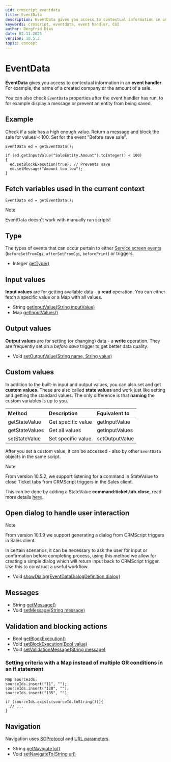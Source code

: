 ```yaml
---
uid: crmscript_eventdata
title: EventData
description: EventData gives you access to contextual information in an event handler.
keywords: crmscript, eventdata, event handler, CGI
author: Bergfrid Dias
date: 02.11.2025
version: 10.5.2
topic: concept
---
```


# EventData

**EventData** gives you access to contextual information in an **event handler**. For example, the name of a created company or the amount of a sale.

You can also check `EventData` properties after the event handler has run, to for example display a message or prevent an entity from being saved.

## Example

Check if a sale has a high enough value. Return a message and block the sale for values < 100. Set for the event "Before save sale".

```crmscript
EventData ed = getEventData();

if (ed.getInputValue("SaleEntity.Amount").toInteger() < 100)
{
  ed.setBlockExecution(true); // Prevents save
  ed.setMessage("Amount too low");
}
```

## Fetch variables used in the current context

```crmscript
EventData ed = getEventData();
```

> [!NOTE]
> EventData doesn't work with manually run scripts!

## Type

The types of events that can occur pertain to either [Service screen events][1] (`beforeSetFromCgi`, `afterSetFromCgi`, `beforePrint`) or triggers.

* Integer [getType()][4]

## Input values

**Input values** are for getting available data - a **read** operation. You can either fetch a specific value or a Map with all values.

* String [getInputValue(String inputValue)][5]
* Map [getInputValues()][6]

## Output values

**Output values** are for setting (or changing) data - a **write** operation. They are frequently set on a  *before save* trigger to get better data quality.

* Void [setOutputValue(String name, String value)][7]

## Custom values

In addition to the built-in input and output values, you can also set and get **custom values**. These are also called **state values** and work just like setting and getting the standard values. The only difference is that **naming** the custom variables is up to you.

| Method         | Description        | Equivalent to  |
|:---------------|:-------------------|:---------------|
| getStateValue  | Get specific value | getInputValue  |
| getStateValues | Get all values     | getInputValues |
| setStateValue  | Set specific value | setOutputValue |

After you set a custom value, it can be accessed - also by other `EventData` objects in the same script.

> [!NOTE]
> From version 10.5.2, we support listening for a command in StateValue to close Ticket tabs from CRMScript triggers in the Sales client.

This can be done by adding a StateValue **command:ticket.tab.close**, read more details [here][16].

## Open dialog to handle user interaction

> [!NOTE]
> From version 10.1.9 we support generating a dialog from CRMScript triggers in Sales client.

In certain scenarios, it can be necessary to ask the user for input or confirmation before completing process, using this method we allow for creating a simple dialog which will return input back to CRMScript trigger. Use this to construct a useful workflow.

* Void [showDialog(EventDataDialogDefinition dialog)][15]

## Messages

* String [getMessage()][8]
* Void [setMessage(String message)][9]

## Validation and blocking actions

* Bool [getBlockExecution()][10]
* Void [setBlockExecution(Bool value)][11]
* Void [setValidationMessage(String message)][12]

### Setting criteria with a Map instead of multiple OR conditions in an if statement

```crmscript
Map sourceIds;
sourceIds.insert("11", "");
sourceIds.insert("128", "");
sourceIds.insert("135", "");

if (sourceIds.exists(sourceId.toString())){
  // ...
}
```

## Navigation

Navigation uses [SOProtocol][2] and [URL parameters][3].

* String [getNavigateTo()][13]
* Void [setNavigateTo(String url)][14]
<!-- Referenced links -->
[1]: ../../../ui/blogic/screen-events.md
[2]: ../../../ui/soprotocol/index.md
[3]: ../../../ui/blogic/url-parameters.md
[4]:  <xref:CRMScript.Native.EventData.getType()>
[5]:  <xref:CRMScript.Native.EventData.getInputValue(String)>
[6]:  <xref:CRMScript.Native.EventData.getInputValues()>
[7]:  <xref:CRMScript.Native.EventData.setOutputValue(String,String)>
[8]:  <xref:CRMScript.Native.EventData.getMessage()>
[9]:  <xref:CRMScript.Native.EventData.setMessage(String)>
[10]: <xref:CRMScript.Native.EventData.getBlockExecution()>
[11]: <xref:CRMScript.Native.EventData.setBlockExecution(Bool)>
[12]: <xref:CRMScript.Native.EventData.setValidationMessage(String)>
[13]: <xref:CRMScript.Native.EventData.getNavigateTo()>
[14]: <xref:CRMScript.Native.EventData.setNavigateTo(String)>
[15]: <xref:CRMScript.Native.EventData.showDialog(EventDataDialogDefinition)>
[16]: ../tutorials/closing-request-tabs-in-triggers.md
